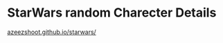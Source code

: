 # StarWars random Charecter Details

[azeezshoot.github.io/starwars/](https://azeezshoot.github.io/starwars/)
